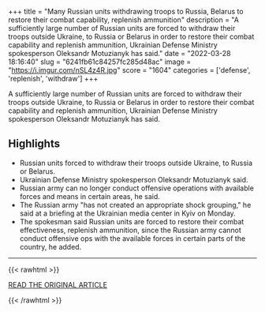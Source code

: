 +++
title = "Many Russian units withdrawing troops to Russia, Belarus to restore their combat capability, replenish ammunition"
description = "A sufficiently large number of Russian units are forced to withdraw their troops outside Ukraine, to Russia or Belarus in order to restore their combat capability and replenish ammunition, Ukrainian Defense Ministry spokesperson Oleksandr Motuzianyk has said."
date = "2022-03-28 18:16:40"
slug = "6241fb61c84257fc285d48ac"
image = "https://i.imgur.com/nSL4z4R.jpg"
score = "1604"
categories = ['defense', 'replenish', 'withdraw']
+++

A sufficiently large number of Russian units are forced to withdraw their troops outside Ukraine, to Russia or Belarus in order to restore their combat capability and replenish ammunition, Ukrainian Defense Ministry spokesperson Oleksandr Motuzianyk has said.

## Highlights

- Russian units forced to withdraw their troops outside Ukraine, to Russia or Belarus.
- Ukrainian Defense Ministry spokesperson Oleksandr Motuzianyk said.
- Russian army can no longer conduct offensive operations with available forces and means in certain areas, he said.
- The Russian army "has not created an appropriate shock grouping," he said at a briefing at the Ukrainian media center in Kyiv on Monday.
- The spokesman said Russian units are forced to restore their combat effectiveness, replenish ammunition, since the Russian army cannot conduct offensive ops with the available forces in certain parts of the country, he added.

---

{{< rawhtml >}}
  <p class="article-category">
    <a target="_blank" href="https://en.interfax.com.ua/news/general/818727.html">READ THE ORIGINAL ARTICLE</a>
  </p>
{{< /rawhtml >}}
